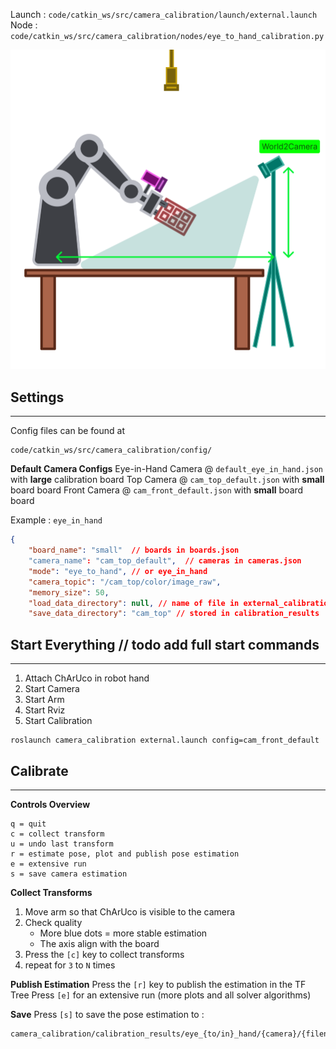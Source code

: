 
Launch  : `code/catkin_ws/src/camera_calibration/launch/external.launch`
Node  : `code/catkin_ws/src/camera_calibration/nodes/eye_to_hand_calibration.py`

![Camera pose estimation](images/pose_estimation.png)


## Settings
---

Config files can be found at 
```
code/catkin_ws/src/camera_calibration/config/
```

**Default Camera Configs**
Eye-in-Hand Camera @ `default_eye_in_hand.json` with **large** calibration board
Top Camera @ `cam_top_default.json` with **small** board board
Front Camera @ `cam_front_default.json` with **small** board board

Example : `eye_in_hand`
```json
{
	"board_name": "small"  // boards in boards.json
	"camera_name": "cam_top_default",  // cameras in cameras.json
	"mode": "eye_to_hand", // or eye_in_hand
	"camera_topic": "/cam_top/color/image_raw",
	"memory_size": 50,
	"load_data_directory": null, // name of file in external_calibration_data
	"save_data_directory": "cam_top" // stored in calibration_results  

```

## Start Everything // todo add full start commands
---
1. Attach ChArUco in robot hand
2. Start Camera
3. Start Arm
4. Start Rviz
5. Start Calibration
```
roslaunch camera_calibration external.launch config=cam_front_default
```

## Calibrate
---
**Controls Overview**
```
q = quit
c = collect transform
u = undo last transform 
r = estimate pose, plot and publish pose estimation
e = extensive run
s = save camera estimation
```

**Collect Transforms**
1. Move arm so that ChArUco is visible to the camera
2. Check quality
	- More blue dots = more stable estimation
	- The axis align with the board
3. Press the `[c]` key to collect transforms
4. repeat for `3` to `N` times

**Publish Estimation**
Press the `[r]` key to publish the estimation in the TF Tree
Press `[e]` for an extensive run (more plots and all solver algorithms)

**Save**
Press `[s]` to save the pose estimation to :
```
camera_calibration/calibration_results/eye_{to/in}_hand/{camera}/{filename}
```

